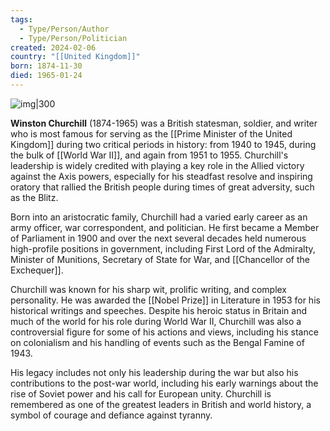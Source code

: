 ```yaml
---
tags:
  - Type/Person/Author
  - Type/Person/Politician
created: 2024-02-06
country: "[[United Kingdom]]"
born: 1874-11-30
died: 1965-01-24
---
```

![img|300](https://upload.wikimedia.org/wikipedia/commons/b/bc/Sir_Winston_Churchill_-_19086236948.jpg)

**Winston Churchill** (1874-1965) was a British statesman, soldier, and writer who is most famous for serving as the [[Prime Minister of the United Kingdom]] during two critical periods in history: from 1940 to 1945, during the bulk of [[World War II]], and again from 1951 to 1955. Churchill's leadership is widely credited with playing a key role in the Allied victory against the Axis powers, especially for his steadfast resolve and inspiring oratory that rallied the British people during times of great adversity, such as the Blitz.

Born into an aristocratic family, Churchill had a varied early career as an army officer, war correspondent, and politician. He first became a Member of Parliament in 1900 and over the next several decades held numerous high-profile positions in government, including First Lord of the Admiralty, Minister of Munitions, Secretary of State for War, and [[Chancellor of the Exchequer]].

Churchill was known for his sharp wit, prolific writing, and complex personality. He was awarded the [[Nobel Prize]] in Literature in 1953 for his historical writings and speeches. Despite his heroic status in Britain and much of the world for his role during World War II, Churchill was also a controversial figure for some of his actions and views, including his stance on colonialism and his handling of events such as the Bengal Famine of 1943.

His legacy includes not only his leadership during the war but also his contributions to the post-war world, including his early warnings about the rise of Soviet power and his call for European unity. Churchill is remembered as one of the greatest leaders in British and world history, a symbol of courage and defiance against tyranny.
